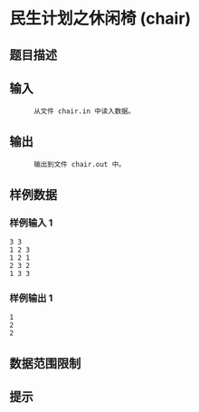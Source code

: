 # 民生计划之休闲椅 (chair)

## 题目描述



## 输入


          从文件 chair.in 中读入数据。                  

## 输出


          输出到文件 chair.out 中。                  

## 样例数据

### 样例输入 1

```
3 3
1 2 3
1 2 1
2 3 2
1 3 3

```

### 样例输出 1

```
1
2
2

```


## 数据范围限制



## 提示


